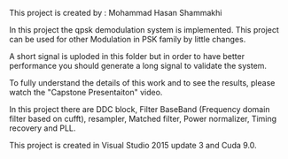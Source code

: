 This project is created by : Mohammad Hasan Shammakhi

In this project the qpsk demodulation system is implemented. This project can be used for other Modulation in PSK family by little changes.

A short signal is uploded in this folder but in order to have better performance you should generate a long signal to validate the system.

To fully understand the details of this work and to see the results, please watch the "Capstone Presentaiton" video.

In this project there are DDC block, Filter BaseBand (Frequency domain filter based on cufft), resampler, Matched filter, Power normalizer, Timing recovery and PLL.

This project is created in Visual Studio 2015 update 3 and Cuda 9.0.
